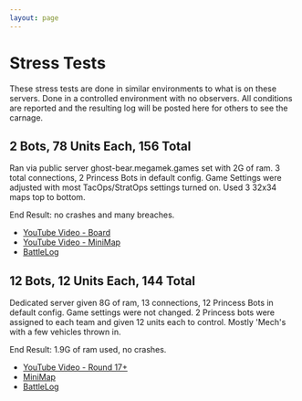 ```yaml
---
layout: page
---
```

# Stress Tests

These stress tests are done in similar environments to what is on these servers.
Done in a controlled environment with no observers. All conditions are reported
and the resulting log will be posted here for others to see the carnage.

## 2 Bots, 78 Units Each, 156 Total

Ran via public server ghost-bear.megamek.games set with 2G of ram. 3 total
connections, 2 Princess Bots in default config. Game Settings were adjusted
with most TacOps/StratOps settings turned on. Used 3 32x34 maps top to
bottom.

End Result: no crashes and many breaches.

* [YouTube Video - Board](https://youtu.be/qbvqgxS8nRQ)
* [YouTube Video - MiniMap](https://youtu.be/Tqom1wXG96g)
* [BattleLog](./2021-04-10-battlelog.html)

## 12 Bots, 12 Units Each, 144 Total

Dedicated server given 8G of ram, 13 connections, 12 Princess Bots in default
config. Game settings were not changed. 2 Princess bots were assigned to each
team and given 12 units each to control. Mostly 'Mech's with a few vehicles
thrown in.

End Result: 1.9G of ram used, no crashes.

* [YouTube Video - Round 17+](https://youtu.be/y54Nya3BclI)
* [MiniMap](https://imgur.com/a/U9EtRsN)
* [BattleLog](./2021-03-14-battlelog.html)
